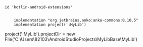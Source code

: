     id 'kotlin-android-extensions'


        implementation "org.jetbrains.anko:anko-commons:0.10.5"
        implementation project(':MyLib')


project(':MyLib').projectDir = new File('C:\\Users\\82103\\AndroidStudioProjects\\MyLibBase\\MyLib')